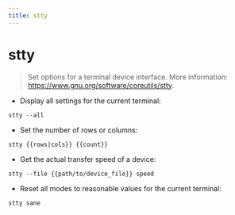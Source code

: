 ```yaml
---
title: stty
---
```

# stty

> Set options for a terminal device interface.
> More information: <https://www.gnu.org/software/coreutils/stty>.

- Display all settings for the current terminal:

`stty --all`

- Set the number of rows or columns:

`stty {{rows|cols}} {{count}}`

- Get the actual transfer speed of a device:

`stty --file {{path/to/device_file}} speed`

- Reset all modes to reasonable values for the current terminal:

`stty sane`
